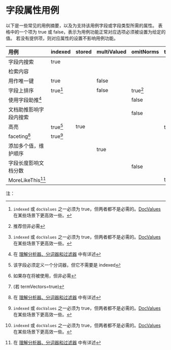 # 字段属性用例

以下是一些常见的用例摘要，以及为支持该用例字段或字段类型所需的属性。
表格中的一个项为 true 或 false，表示为用例功能正常对应选项必须被设置为给定的值。
若没有提供项，则对应属性的设置不影响用例功能。

|    用例    |indexed|stored|multiValued|omitNorms|termVectors|termPositions|docValues|
|:----------|-------|------|-----------|---------|-----------|-------------|---------|
|字段内搜索   |true   |||||||
|检索内容     ||       ||||||
|用作唯一键   |true   ||false  |||||
|字段上排序   |true[^7]||false |true[^1] |||true[^7]|
|使用字段助推[^5]||||false ||||
|文档助推影响字段内搜索||||false ||||
|高亮        |true[^4] |true |||true[^2] |true[^3] ||
|faceting[^5] |true[^7] ||||||true[^7] |
|添加多个值，维护顺序 |||true |||||
|字段长度影响文档分数 ||||false ||||
|MoreLikeThis[^5] |||||true[6] |||

注：

[^1]: 推荐但非必需
[^2]: 如果存在将被使用，但非必需
[^3]: (若 termVectors=true)
[^4]: 该字段必须定义一个分词器，但它不需要是 indexed
[^5]: 在 [理解分析器、分词器和过滤器](../../analyzer/readme.md) 中有详述
[^6]: 这里词向量不是强制的。若为真，则一个 stored 字段会被分析。因此词向量是推荐的，但仅当 `stored=false` 时是必需的 
[^7]: `indexed` 或 `docValues` 之一必须为 true，但两者都不是必需的。[DocValues](../docvalues.md) 在某些场景下更高效一些。
